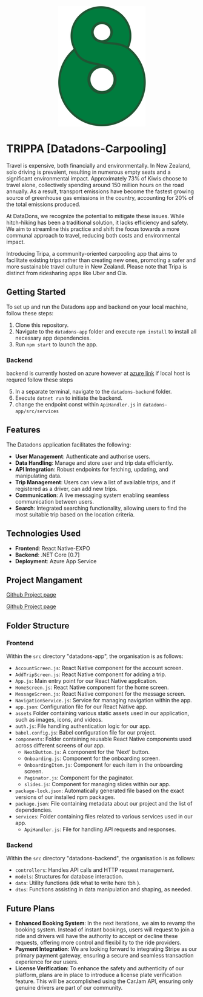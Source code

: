 <div align="center">
    <img src="datadons-app/assets/logo.png" alt="Toshka Lakes Project">
</div>

# TRIPPA [Datadons-Carpooling]

Travel is expensive, both financially and environmentally. In New Zealand, solo driving is prevalent, resulting in numerous empty seats and a significant environmental impact. Approximately 73% of Kiwis choose to travel alone, collectively spending around 150 million hours on the road annually. As a result, transport emissions have become the fastest growing source of greenhouse gas emissions in the country, accounting for 20% of the total emissions produced.

At DataDons, we recognize the potential to mitigate these issues. While hitch-hiking has been a traditional solution, it lacks efficiency and safety. We aim to streamline this practice and shift the focus towards a more communal approach to travel, reducing both costs and environmental impact.

Introducing Tripa, a community-oriented carpooling app that aims to facilitate existing trips rather than creating new ones, promoting a safer and more sustainable travel culture in New Zealand. Please note that Tripa is distinct from ridesharing apps like Uber and Ola.


## Getting Started

To set up and run the Datadons app and backend on your local machine, follow these steps:

1. Clone this repository.
2. Navigate to the `datadons-app` folder and execute `npm install` to install all necessary app dependencies.
3. Run `npm start` to launch the app.


### Backend

backend is currently hosted on azure however at [azure link](https://datadons2.azurewebsites.net/swagger/index.html) if local host is requred follow these steps

5. In a separate terminal, navigate to the `datadons-backend` folder.
6. Execute `dotnet run` to initiate the backend.
7. change the endpoint const within `ApiHandler.js` in `datadons-app/src/services`

## Features

The Datadons application facilitates the following:

- **User Management**: Authenticate and authorise users.
- **Data Handling**: Manage and store user and trip data efficiently.
- **API Integration**: Robust endpoints for fetching, updating, and manipulating data.
- **Trip Management**: Users can view a list of available trips, and if registered as a driver, can add new trips.
- **Communication**: A live messaging system enabling seamless communication between users.
- **Search**: Integrated searching functionality, allowing users to find the most suitable trip based on the location criteria.


## Technologies Used

- **Frontend**: React Native-EXPO
- **Backend**: .NET Core [0.7]
- **Deployment**: Azure App Service


## Project Mangament

[Github Project page](https://github.com/orgs/uoa-compsci399-s2-2023/projects/1)

[Github Project page](https://github.com/orgs/uoa-compsci399-s2-2023/projects/1)

## Folder Structure

### Frontend

Within the `src` directory "datadons-app", the organisation is as follows:

- `AccountScreen.js`: React Native component for the account screen.
- `AddTripScreen.js`: React Native component for adding a trip.
- `App.js`: Main entry point for our React Native application.
- `HomeScreen.js`: React Native component for the home screen.
- `MessageScreen.js`: React Native component for the message screen.
- `NavigationService.js`: Service for managing navigation within the app.
- `app.json`: Configuration file for our React Native app.
- `assets` Folder containing various static assets used in our application, such as images, icons, and videos.
- `auth.js`: File handling authentication logic for our app.
- `babel.config.js`: Babel configuration file for our project.
- `components`: Folder containing reusable React Native components used across different screens of our app.
  - `NextButton.js`: A component for the 'Next' button.
  - `Onboarding.js`: Component for the onboarding screen.
  - `OnboardingItem.js`: Component for each item in the onboarding screen.
  - `Paginator.js`: Component for the paginator.
  - `slides.js`: Component for managing slides within our app.
- `package-lock.json`: Automatically generated file based on the exact versions of our installed npm packages.
- `package.json`: File containing metadata about our project and the list of dependencies.
- `services`: Folder containing files related to various services used in our app.
  - `ApiHandler.js`: File for handling API requests and responses.

### Backend

Within the `src` directory "datadons-backend", the organisation is as follows:

- `controllers`: Handles API calls and HTTP request management.
- `models`: Structures for database interaction.
- `data`: Utility functions (idk what to write here tbh ).
- `dtos`: Functions assisting in data manipulation and shaping, as needed.


## Future Plans

- **Enhanced Booking System**: In the next iterations, we aim to revamp the booking system. Instead of instant bookings, users will request to join a ride and drivers will have the authority to accept or decline these requests, offering more control and flexibility to the ride providers.
- **Payment Integration**: We are looking forward to integrating Stripe as our primary payment gateway, ensuring a secure and seamless transaction experience for our users.
- **License Verification**: To enhance the safety and authenticity of our platform, plans are in place to introduce a license plate verification feature. This will be accomplished using the CarJam API, ensuring only genuine drivers are part of our community.
